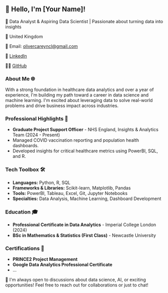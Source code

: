 ## 👋 Hello, I'm [Your Name]!
🚀 Data Analyst & Aspiring Data Scientist | Passionate about turning data into insights

📍 United Kingdom

📧 Email: olivercareyncl@gmail.com

🔗 [LinkedIn](https://linkedin.com/olivercareyncl)

👨‍💻 [GitHub](https://github.com/olivercareyncl)


### About Me 🌐
With a strong foundation in healthcare data analytics and over a year of experience, I'm building my path toward a career in data science and machine learning. I'm excited about leveraging data to solve real-world problems and drive business impact across industries.

### Professional Highlights 🌟
- **Graduate Project Support Officer** - NHS England, Insights & Analytics Team (2024 - Present)
- Managed COVID vaccination reporting and population health dashboards.
- Developed insights for critical healthcare metrics using PowerBI, SQL, and R.

### Tech Toolbox 🛠️
- **Languages:** Python, R, SQL
- **Frameworks & Libraries:** Scikit-learn, Matplotlib, Pandas
- **Tools:** PowerBI, Tableau, Excel, Git, Jupyter Notebooks
- **Specialties:** Data Analysis, Machine Learning, Dashboard Development

### Education 🎓
- **Professional Certificate in Data Analytics** - Imperial College London (2024)
- **BSc in Mathematics & Statistics (First Class)** - Newcastle University

### Certifications 📜
- **PRINCE2 Project Management**
- **Google Data Analytics Professional Certificate**
- ...

🔗 I'm always open to discussions about data science, AI, or exciting opportunities! Feel free to reach out for collaborations or just to chat!
